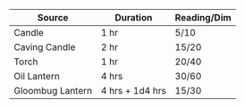 | Source           | Duration        | Reading/Dim |
| ---------------- | --------------- | ----------- |
| Candle           | 1 hr            | 5/10        |
| Caving Candle    | 2 hr            | 15/20       |
| Torch            | 1 hr            | 20/40       |
| Oil Lantern      | 4 hrs           | 30/60       |
| Gloombug Lantern | 4 hrs + 1d4 hrs | 15/30       | 

